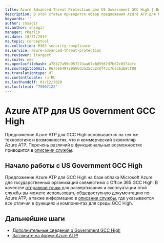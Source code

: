 ```yaml
---
title: Azure Advanced Threat Protection для US Government GCC High | Документация Майкрософт
description: В этой статье приводится обзор предложения Azure ATP для US Government GCC High.
keywords: ''
author: shsagir
ms.author: shsagir
manager: rkarlin
ms.date: 10/31/2019
ms.topic: conceptual
ms.collection: M365-security-compliance
ms.service: azure-advanced-threat-protection
ms.reviewer: itargoet
ms.suite: ems
ms.openlocfilehash: a78527a99d95727daa67e8d5967d7b67c0374efc
ms.sourcegitcommit: 9673eb49729a06d3a25d52c0f43c76ac61b9cf89
ms.translationtype: HT
ms.contentlocale: ru-RU
ms.lasthandoff: 01/12/2020
ms.locfileid: "75907122"
---
```

# <a name="azure-atp-for-us-government-gcc-high"></a>Azure ATP для US Government GCC High

Предложение Azure ATP для GCC High основывается на тех же технологиях и возможностях, что и коммерческий экземпляр Azure ATP. Перечень различий в функциональных возможностях приводится в [описании службы](https://docs.microsoft.com/enterprise-mobility-security/solution/ems-azure-atp-govt-service-description).

## <a name="get-started-with-us-government-gcc-high"></a>Начало работы с US Government GCC High
 
Предложение Azure ATP для GCC High на базе облака Microsoft Azure для государственных организаций совместимо с Office 365 GCC High. В качестве [отправной точки](install-atp-step1.md) для развертывания и эксплуатации этой службы вы можете использовать общедоступную документацию по Azure ATP, а также информацию в [описании службы](https://docs.microsoft.com/enterprise-mobility-security/solution/ems-azure-atp-govt-service-description), где указываются все отличия в функциях и компонентах для среды GCC High.  


## <a name="next-steps"></a>Дальнейшие шаги
- [Дополнительные сведения о Government GCC High](https://docs.microsoft.com/enterprise-mobility-security/solution/ems-security-govt-description)
- [Загляните на форум Azure ATP!](https://aka.ms/azureatpcommunity)

